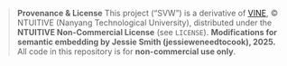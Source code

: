 > **Provenance & License**
> This project (“SVW”) is a derivative of [VINE](https://github.com/Shilin-LU/VINE), © NTUITIVE (Nanyang Technological University), distributed under the **NTUITIVE Non-Commercial License** (see `LICENSE`).
> **Modifications for semantic embedding by Jessie Smith (jessieweneedtocook), 2025.**
> All code in this repository is for **non-commercial use only**.
